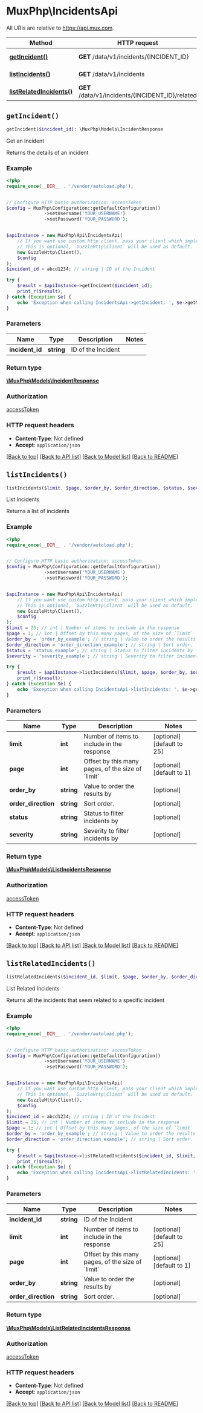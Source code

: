 # MuxPhp\IncidentsApi

All URIs are relative to https://api.mux.com.

Method | HTTP request | Description
------------- | ------------- | -------------
[**getIncident()**](IncidentsApi.md#getIncident) | **GET** /data/v1/incidents/{INCIDENT_ID} | Get an Incident
[**listIncidents()**](IncidentsApi.md#listIncidents) | **GET** /data/v1/incidents | List Incidents
[**listRelatedIncidents()**](IncidentsApi.md#listRelatedIncidents) | **GET** /data/v1/incidents/{INCIDENT_ID}/related | List Related Incidents


## `getIncident()`

```php
getIncident($incident_id): \MuxPhp\Models\IncidentResponse
```

Get an Incident

Returns the details of an incident

### Example

```php
<?php
require_once(__DIR__ . '/vendor/autoload.php');


// Configure HTTP basic authorization: accessToken
$config = MuxPhp\Configuration::getDefaultConfiguration()
              ->setUsername('YOUR_USERNAME')
              ->setPassword('YOUR_PASSWORD');


$apiInstance = new MuxPhp\Api\IncidentsApi(
    // If you want use custom http client, pass your client which implements `GuzzleHttp\ClientInterface`.
    // This is optional, `GuzzleHttp\Client` will be used as default.
    new GuzzleHttp\Client(),
    $config
);
$incident_id = abcd1234; // string | ID of the Incident

try {
    $result = $apiInstance->getIncident($incident_id);
    print_r($result);
} catch (Exception $e) {
    echo 'Exception when calling IncidentsApi->getIncident: ', $e->getMessage(), PHP_EOL;
}
```

### Parameters

Name | Type | Description  | Notes
------------- | ------------- | ------------- | -------------
 **incident_id** | **string**| ID of the Incident |

### Return type

[**\MuxPhp\Models\IncidentResponse**](../Model/IncidentResponse.md)

### Authorization

[accessToken](../../README.md#accessToken)

### HTTP request headers

- **Content-Type**: Not defined
- **Accept**: `application/json`

[[Back to top]](#) [[Back to API list]](../../README.md#endpoints)
[[Back to Model list]](../../README.md#models)
[[Back to README]](../../README.md)

## `listIncidents()`

```php
listIncidents($limit, $page, $order_by, $order_direction, $status, $severity): \MuxPhp\Models\ListIncidentsResponse
```

List Incidents

Returns a list of incidents

### Example

```php
<?php
require_once(__DIR__ . '/vendor/autoload.php');


// Configure HTTP basic authorization: accessToken
$config = MuxPhp\Configuration::getDefaultConfiguration()
              ->setUsername('YOUR_USERNAME')
              ->setPassword('YOUR_PASSWORD');


$apiInstance = new MuxPhp\Api\IncidentsApi(
    // If you want use custom http client, pass your client which implements `GuzzleHttp\ClientInterface`.
    // This is optional, `GuzzleHttp\Client` will be used as default.
    new GuzzleHttp\Client(),
    $config
);
$limit = 25; // int | Number of items to include in the response
$page = 1; // int | Offset by this many pages, of the size of `limit`
$order_by = 'order_by_example'; // string | Value to order the results by
$order_direction = 'order_direction_example'; // string | Sort order.
$status = 'status_example'; // string | Status to filter incidents by
$severity = 'severity_example'; // string | Severity to filter incidents by

try {
    $result = $apiInstance->listIncidents($limit, $page, $order_by, $order_direction, $status, $severity);
    print_r($result);
} catch (Exception $e) {
    echo 'Exception when calling IncidentsApi->listIncidents: ', $e->getMessage(), PHP_EOL;
}
```

### Parameters

Name | Type | Description  | Notes
------------- | ------------- | ------------- | -------------
 **limit** | **int**| Number of items to include in the response | [optional] [default to 25]
 **page** | **int**| Offset by this many pages, of the size of &#x60;limit&#x60; | [optional] [default to 1]
 **order_by** | **string**| Value to order the results by | [optional]
 **order_direction** | **string**| Sort order. | [optional]
 **status** | **string**| Status to filter incidents by | [optional]
 **severity** | **string**| Severity to filter incidents by | [optional]

### Return type

[**\MuxPhp\Models\ListIncidentsResponse**](../Model/ListIncidentsResponse.md)

### Authorization

[accessToken](../../README.md#accessToken)

### HTTP request headers

- **Content-Type**: Not defined
- **Accept**: `application/json`

[[Back to top]](#) [[Back to API list]](../../README.md#endpoints)
[[Back to Model list]](../../README.md#models)
[[Back to README]](../../README.md)

## `listRelatedIncidents()`

```php
listRelatedIncidents($incident_id, $limit, $page, $order_by, $order_direction): \MuxPhp\Models\ListRelatedIncidentsResponse
```

List Related Incidents

Returns all the incidents that seem related to a specific incident

### Example

```php
<?php
require_once(__DIR__ . '/vendor/autoload.php');


// Configure HTTP basic authorization: accessToken
$config = MuxPhp\Configuration::getDefaultConfiguration()
              ->setUsername('YOUR_USERNAME')
              ->setPassword('YOUR_PASSWORD');


$apiInstance = new MuxPhp\Api\IncidentsApi(
    // If you want use custom http client, pass your client which implements `GuzzleHttp\ClientInterface`.
    // This is optional, `GuzzleHttp\Client` will be used as default.
    new GuzzleHttp\Client(),
    $config
);
$incident_id = abcd1234; // string | ID of the Incident
$limit = 25; // int | Number of items to include in the response
$page = 1; // int | Offset by this many pages, of the size of `limit`
$order_by = 'order_by_example'; // string | Value to order the results by
$order_direction = 'order_direction_example'; // string | Sort order.

try {
    $result = $apiInstance->listRelatedIncidents($incident_id, $limit, $page, $order_by, $order_direction);
    print_r($result);
} catch (Exception $e) {
    echo 'Exception when calling IncidentsApi->listRelatedIncidents: ', $e->getMessage(), PHP_EOL;
}
```

### Parameters

Name | Type | Description  | Notes
------------- | ------------- | ------------- | -------------
 **incident_id** | **string**| ID of the Incident |
 **limit** | **int**| Number of items to include in the response | [optional] [default to 25]
 **page** | **int**| Offset by this many pages, of the size of &#x60;limit&#x60; | [optional] [default to 1]
 **order_by** | **string**| Value to order the results by | [optional]
 **order_direction** | **string**| Sort order. | [optional]

### Return type

[**\MuxPhp\Models\ListRelatedIncidentsResponse**](../Model/ListRelatedIncidentsResponse.md)

### Authorization

[accessToken](../../README.md#accessToken)

### HTTP request headers

- **Content-Type**: Not defined
- **Accept**: `application/json`

[[Back to top]](#) [[Back to API list]](../../README.md#endpoints)
[[Back to Model list]](../../README.md#models)
[[Back to README]](../../README.md)
